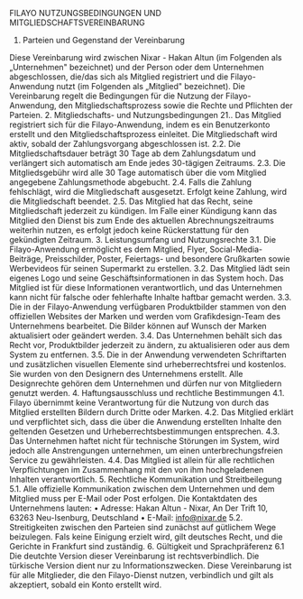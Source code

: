 FILAYO NUTZUNGSBEDINGUNGEN UND MITGLIEDSCHAFTSVEREINBARUNG
1. Parteien und Gegenstand der Vereinbarung

Diese Vereinbarung wird zwischen Nixar - Hakan Altun (im Folgenden als „Unternehmen" bezeichnet) und der Person oder dem Unternehmen abgeschlossen, die/das sich als Mitglied registriert und die Filayo-Anwendung nutzt (im Folgenden als „Mitglied" bezeichnet).
Die Vereinbarung regelt die Bedingungen für die Nutzung der Filayo-Anwendung, den Mitgliedschaftsprozess sowie die Rechte und Pflichten der Parteien.
2. Mitgliedschafts- und Nutzungsbedingungen
21.. Das Mitglied registriert sich für die Filayo-Anwendung, indem es ein Benutzerkonto erstellt und den Mitgliedschaftsprozess einleitet. Die Mitgliedschaft wird aktiv, sobald der Zahlungsvorgang abgeschlossen ist.
2.2. Die Mitgliedschaftsdauer beträgt 30 Tage ab dem Zahlungsdatum und verlängert sich automatisch am Ende jedes 30-tägigen Zeitraums.
2.3. Die Mitgliedsgebühr wird alle 30 Tage automatisch über die vom Mitglied angegebene Zahlungsmethode abgebucht. 2.4. Falls die Zahlung fehlschlägt, wird die Mitgliedschaft ausgesetzt. Erfolgt keine Zahlung, wird die Mitgliedschaft beendet.
2.5. Das Mitglied hat das Recht, seine Mitgliedschaft jederzeit zu kündigen. Im Falle einer Kündigung kann das Mitglied den Dienst bis zum Ende des aktuellen Abrechnungszeitraums weiterhin nutzen, es erfolgt jedoch keine Rückerstattung für den gekündigten Zeitraum.
3. Leistungsumfang und Nutzungsrechte
3.1. Die Filayo-Anwendung ermöglicht es dem Mitglied, Flyer, Social-Media-Beiträge, Preisschilder, Poster, Feiertags- und besondere Grußkarten sowie Werbevideos für seinen Supermarkt zu erstellen.
3.2. Das Mitglied lädt sein eigenes Logo und seine Geschäftsinformationen in das System hoch. Das Mitglied ist für diese Informationen verantwortlich, und das Unternehmen kann nicht für falsche oder fehlerhafte Inhalte haftbar gemacht werden.
3.3. Die in der Filayo-Anwendung verfügbaren Produktbilder stammen von den offiziellen Websites der Marken und werden vom Grafikdesign-Team des Unternehmens bearbeitet. Die Bilder können auf Wunsch der Marken aktualisiert oder geändert werden.
3.4. Das Unternehmen behält sich das Recht vor, Produktbilder jederzeit zu ändern, zu aktualisieren oder aus dem System zu entfernen.
3.5. Die in der Anwendung verwendeten Schriftarten und zusätzlichen visuellen Elemente sind urheberrechtsfrei und kostenlos. Sie wurden von den Designern des Unternehmens erstellt. Alle Designrechte gehören dem Unternehmen und dürfen nur von Mitgliedern genutzt werden.
4. Haftungsausschluss und rechtliche Bestimmungen
4.1. Filayo übernimmt keine Verantwortung für die Nutzung von durch das Mitglied erstellten Bildern durch Dritte oder Marken.
4.2. Das Mitglied erklärt und verpflichtet sich, dass die über die Anwendung erstellten Inhalte den geltenden Gesetzen und Urheberrechtsbestimmungen entsprechen.
4.3. Das Unternehmen haftet nicht für technische Störungen im System, wird jedoch alle Anstrengungen unternehmen, um einen unterbrechungsfreien Service zu gewährleisten.
4.4. Das Mitglied ist allein für alle rechtlichen Verpflichtungen im Zusammenhang mit den von ihm hochgeladenen Inhalten verantwortlich. 5. Rechtliche Kommunikation und Streitbeilegung
5.1. Alle offizielle Kommunikation zwischen dem Unternehmen und dem Mitglied muss per E-Mail oder Post erfolgen. Die Kontaktdaten des Unternehmens lauten:
• Adresse: Hakan Altun - Nixar, An Der Trift 10, 63263 Neu-Isenburg, Deutschland • E-Mail: info@nixar.de
5.2. Streitigkeiten zwischen den Parteien sind zunächst auf gütlichem Wege beizulegen. Fals keine Einigung erzielt wird, gilt deutsches Recht, und die Gerichte in Frankfurt sind zuständig.
6. Gültigkeit und Sprachpräferenz
6.1 Die deutchte Version dieser Vereinbarung ist rechtsverbindlich. Die türkische Version dient nur zu Informationszwecken. Diese Vereinbarung ist für alle Mitglieder, die den Filayo-Dienst nutzen, verbindlich und gilt als akzeptiert, sobald ein Konto erstellt wird.
